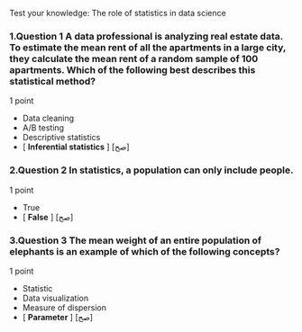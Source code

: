 Test your knowledge: The role of statistics in data science








### 1.Question 1 A data professional is analyzing real estate data. To estimate the mean rent of all the apartments in a large city, they calculate the mean rent of a random sample of 100 apartments. Which of the following best describes this statistical method? 

1 point

* Data cleaning 
* A/B testing 
* Descriptive statistics 
* [ **Inferential statistics** ] [صح] 


### 2.Question 2 In statistics, a population can only include people.   

1 point

* True
* [ **False** ] [صح] 



### 3.Question 3 The mean weight of an entire population of elephants is an example of which of the following concepts? 

1 point

* Statistic
* Data visualization
* Measure of dispersion
* [ **Parameter** ] [صح]  
